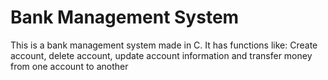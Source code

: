 # Bank Management System
 This is a bank management system made in C. It has functions like: Create account, delete account, update account information and transfer money from one account to another
